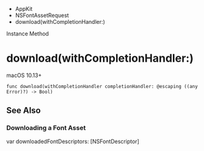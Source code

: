 

- AppKit
- NSFontAssetRequest
-  download(withCompletionHandler:) 

Instance Method

# download(withCompletionHandler:)

macOS 10.13+

``` source
func download(withCompletionHandler completionHandler: @escaping ((any Error)?) -> Bool)
```

## See Also

### Downloading a Font Asset

var downloadedFontDescriptors: [NSFontDescriptor]

